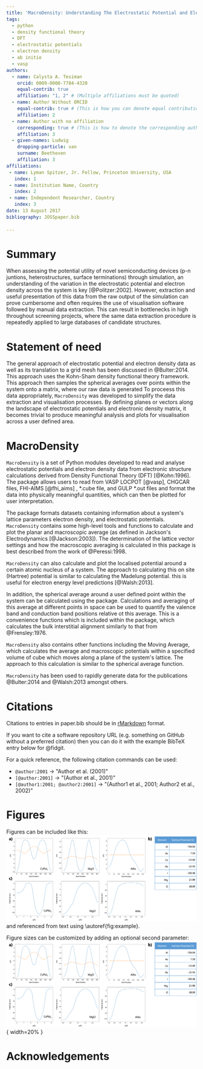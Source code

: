 ```yaml
---
title: 'MacroDensity: Understanding The Electrostatic Potential and Electron Density Landscapes within Systems of Quantum Mechanical Simulations'
tags:
  - python
  - density functional theory
  - DFT
  - electrostatic potentials
  - electron density 
  - ab initio
  - vasp
authors:
  - name: Calysta A. Tesiman
    orcid: 0009-0008-7784-4320
    equal-contrib: true
    affiliation: "1, 2" # (Multiple affiliations must be quoted)
  - name: Author Without ORCID
    equal-contrib: true # (This is how you can denote equal contributions between multiple authors)
    affiliation: 2
  - name: Author with no affiliation
    corresponding: true # (This is how to denote the corresponding author)
    affiliation: 3
  - given-names: Ludwig
    dropping-particle: van
    surname: Beethoven
    affiliation: 3
affiliations:
 - name: Lyman Spitzer, Jr. Fellow, Princeton University, USA
   index: 1
 - name: Institution Name, Country
   index: 2
 - name: Independent Researcher, Country
   index: 3
date: 13 August 2017
bibliography: JOSSpaper.bib

---
```


# Summary
 
When assessing the potential utility of novel semiconducting devices (p-n juntions, 
heterostructures, surface terminations) through simulation, an understanding of the 
variation in the electrostatic potential and electron density across the system is key [@Politzer:2002]. 
However, extraction and useful presentation of this data from the raw output of the 
simulation can prove cumbersome and often requires the use of visualisation software followed 
by manual data extraction. This can result in bottlenecks in high throughout screening projects, 
where the same data extraction procedure is repeatedly applied to large databases of candidate structures.


# Statement of need

The general approach of electrostatic potential and electron density data as well as its translation to a grid mesh 
has been discussed in @Bulter:2014. This approach uses the Kohn-Sham density functional theory framework. This 
approach then samples the spherical averages over points within the system onto a matrix, where our raw data is generated
To proceess this data appropriately, ``MacroDensity`` was developed to simplify the data extraction and visualisation processes. 
By defining planes or vectors along the landscape of electrostatic potentials and electronic density matrix,
it becomes trivial to produce meaningful analysis and plots for visualisation across a user defined area. 

# MacroDensity

``MacroDensity`` is a set of Python modules developed to read and analyse electrostatic potentials and electron 
density data from electronic structure calculations derived from Density Functional Theory (DFT) [@Kohn:1996]. The package 
allows users to read from VASP LOCPOT [@vasp], CHGCAR files, FHI-AIMS [@fhi_aims] , *.cube file, and GULP *.out 
files and format the data into physically meaningful quantities, which can then be plotted for user interpretation.

The package formats datasets containing information about a system's lattice parameters electron density, and 
electrostatic potentials. ``MacroDensity`` contains some high-level tools and functions to calculate and plot
the planar and macroscopic average (as defined in Jackson's Electrodynamics [@Jackson:2003]). The determination of 
the lattice vector settings and how the macroscopic averaging is calculated in this package is best described from the work of
@Peressi:1998. 

``MacroDensity`` can also calculate and plot the localised potential around a certain atomic nucleus of a system. The approach
to calculating this on site (Hartree) potential is similar to calculating the Madelung potential. this is useful for 
electron energy level predictions [@Walsh:2013]. 

In addition, the spherical average around a user defined point within the system can be calculated using the package. Calculations 
and averaging of this average at different points in space can be used to quantify the valence band and conduction band positions relative ot this average.
This is a convenience functions which is included within the package, which calculates the bulk interstitial alignment similarly to that
from @Frensley:1976. 

``MacroDensity`` also contains other functions including the Moving Average, which calculates the average and macroscopic potentials within
a specified volume of cube which moves along a plane of the system's lattice. The approach to this calculation is similar to the spherical average 
function.

``MacroDensity`` has been used to rapidly generate data for the publications @Bulter:2014 and @Walsh:2013 amongst others. 

# Citations

Citations to entries in paper.bib should be in
[rMarkdown](http://rmarkdown.rstudio.com/authoring_bibliographies_and_citations.html)
format.

If you want to cite a software repository URL (e.g. something on GitHub without a preferred
citation) then you can do it with the example BibTeX entry below for @fidgit.

For a quick reference, the following citation commands can be used:
- `@author:2001`  ->  "Author et al. (2001)"
- `[@author:2001]` -> "(Author et al., 2001)"
- `[@author1:2001; @author2:2001]` -> "(Author1 et al., 2001; Author2 et al., 2002)"

# Figures

Figures can be included like this:
![Caption for example figure.\label{fig:example}](figure.png)
and referenced from text using \autoref{fig:example}.

Figure sizes can be customized by adding an optional second parameter:
![Caption for example figure.](figure.png){ width=20% }

# Acknowledgements

